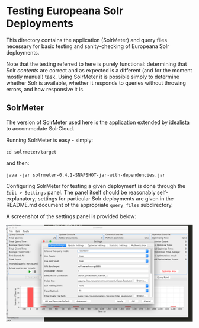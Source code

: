 # Testing Europeana Solr Deployments

This directory contains the application (SolrMeter) and query files necessary for basic testing and sanity-checking of Europeana Solr deployments. 

Note that the testing referred to here is purely functional: determining that Solr _contents_ are correct and as expected is a different (and for the moment mostly manual) task. Using SolrMeter it is possible simply to determine whether Solr is available, whether it responds to queries without throwing errors, and how responsive it is.

## SolrMeter

The version of SolrMeter used here is the [application](https://github.com/idealista/solrmeter) extended by [idealista](https://github.com/idealista) to accommodate SolrCloud.

Running SolrMeter is easy - simply:

`cd solrmeter/target`

and then:

`java -jar solrmeter-0.4.1-SNAPSHOT-jar-with-dependencies.jar`

Configuring SolrMeter for testing a given deployment is done through the `Edit > Settings` panel. The panel itself should be reasonably self-explanatory; settings for particular Solr deployments are given in the README.md document of the appropriate `query_files` subdirectory.

A screenshot of the settings panel is provided below:

![Settings Panel](settings_panel.png)